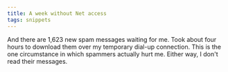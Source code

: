 ```yaml
---
title: A week without Net access
tags: snippets
---
```


And there are 1,623 new spam messages waiting for me. Took about four hours to download them over my temporary dial-up connection. This is the one circumstance in which spammers actually hurt me. Either way, I don't read their messages.
